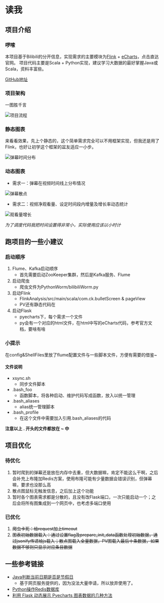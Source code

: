 # 读我

## 项目介绍

### 啰嗦

本项目基于Bilibili的分开信息，实现需求的主要模块为[Flink](https://flink.apache.org/) + [eCharts](https://www.echartsjs.com/zh/option.html)，点击直达官网。
项目代码主要是Scala + Python实现，建议学习大数据的最好掌握Java或Scala，资料丰富些。

[GitHub地址](https://github.com/KelvinChi/BilibiliPublicDataAnalysis)

### 项目架构

一图胜千言

![项目流程](https://upload-images.jianshu.io/upload_images/2083763-453b33fcacaa685f.png?imageMogr2/auto-orient/strip%7CimageView2/2/w/1240)

### 静态图表
来看看效果，先上个静态的，这个简单需求完全可以不用框架实现，但我还是用了Flink，也好让初学这个框架的盆友适应一小步。

![弹幕时间分布](https://upload-images.jianshu.io/upload_images/2083763-1a6995aa46791004.png?imageMogr2/auto-orient/strip%7CimageView2/2/w/1240)

### 动态图表
- 需求一：弹幕在视频时间线上分布情况

![弹幕散点](https://upload-images.jianshu.io/upload_images/2083763-b07565373b95000f.gif?imageMogr2/auto-orient/strip)

- 需求二：视频净观看量、设定时间段内增量及增长率动态统计

![观看量增长](https://upload-images.jianshu.io/upload_images/2083763-8d3d09d097da6dba.gif?imageMogr2/auto-orient/strip)

*为了调度代码我把时间设置得非常小，实际使用应该以小时计*

## 跑项目的一些小建议

### 启动顺序
1. Flume、Kafka启动顺序
   - 首先需要启动ZooKeeper集群，然后是Kafka服务、Flume
2. 启动爬虫
   - 爬虫文件为PythonWorm/bilibiliWorm.py
3. 启动Flink
   - FlinkAnalysis/src/main/scala/com.ck.bulletScreen & pageView
   - PV还有静态代码在
4. 启动Flask
   - pyecharts下，每个需求一个文件
   - py会有一个对应的html文件，在html中写的eCharts代码，参考官方文档，要啥有啥

### 小提示
在config&ShellFiles里放了flume配置文件与一些脚本文件，方便有需要的借鉴~

#### 文件说明
- xsync.sh
  - 同步文件脚本
- .bash_foo
  - 函数脚本，将各种启动、维护代码写成函数，放入以统一管理
- .bash_aliases
  - alias统一管理脚本
- .bash_profile
  - 在这个文件中需要加入引用.bash_aliases的代码

**注意以上 . 开头的文件都放在 ~ 中**

## 项目优化

### 待优化
1. 暂时爬到的弹幕还是放在内存中去重，但大数据嘛，肯定不能这么干啊，之后会补充上布隆加Redis方案，使用布隆可能有少量数据会错误识别，但弹幕嘛，要求也没那么高
2. 散点图鼠标无触发信息，之后加上这个功能
3. 暂时各个图表需求都是分散的，且没有改Flask端口，一次只能启动一个；之后会将所有图集成到一个网页中，也考虑多端口使用

### 已优化
1. ~~爬虫卡死：给request加上timeout~~
2. ~~图表初始数据载入：通过设置flag及prepare_init_data函数处理初始数据，通过jsonify传递给js载入；散点图载入全量数据，PV图载入最后十条数据，如果数据不够则只显示对应条目数据~~

## 一些参考链接
- [Java判断当前日期是否是节假日](https://blog.csdn.net/my_ha_ha/article/details/96144394)
  - 基于网页服务提供的，因为没法大量申请，所以放弃使用了。
- [Python操作Redis数据库](https://www.cnblogs.com/cnkai/p/7642787.html)
- [利用 Flask 动态展示 Pyecharts 图表数据的几种方法](https://www.jianshu.com/p/6910712e9b64)
